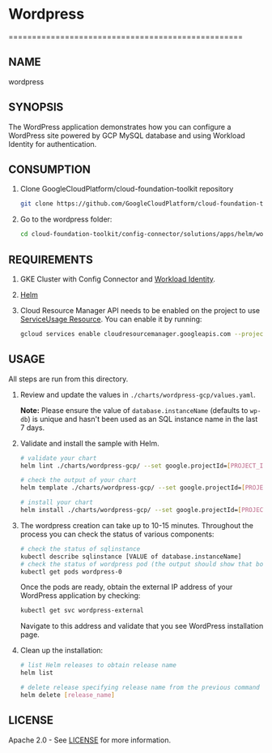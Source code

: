 # Wordpress

==================================================

## NAME

  wordpress

## SYNOPSIS

The WordPress application demonstrates how you can configure a WordPress site powered by GCP MySQL database and using Workload Identity for authentication.

## CONSUMPTION

  1. Clone GoogleCloudPlatform/cloud-foundation-toolkit repository
  
      ```bash
      git clone https://github.com/GoogleCloudPlatform/cloud-foundation-toolkit.git
      ```

  1. Go to the wordpress folder:

      ```bash
      cd cloud-foundation-toolkit/config-connector/solutions/apps/helm/wordpress
      ```

## REQUIREMENTS

1. GKE Cluster with Config Connector and [Workload Identity](https://cloud.google.com/kubernetes-engine/docs/how-to/workload-identity#enable_workload_identity_on_a_new_cluster).
1. [Helm](../../../README.md#helm)
1. Cloud Resource Manager API needs to be enabled on the project to use [ServiceUsage Resource](https://cloud.google.com/config-connector/docs/reference/resources#service). You can enable it by running:

    ```bash
    gcloud services enable cloudresourcemanager.googleapis.com --project [PROJECT_ID]
    ```

## USAGE

All steps are run from this directory.

1. Review and update the values in `./charts/wordpress-gcp/values.yaml`.

    **Note:** Please ensure the value of `database.instanceName` (defaults to `wp-db`) is unique and hasn't been used as an SQL instance name in the last 7 days.
1. Validate and install the sample with Helm.

    ```bash
    # validate your chart
    helm lint ./charts/wordpress-gcp/ --set google.projectId=[PROJECT_ID]

    # check the output of your chart
    helm template ./charts/wordpress-gcp/ --set google.projectId=[PROJECT_ID]

    # install your chart
    helm install ./charts/wordpress-gcp/ --set google.projectId=[PROJECT_ID] --generate-name
    ```

1. The wordpress creation can take up to 10-15 minutes. Throughout the process you can check the status of various components:

    ```bash
    # check the status of sqlinstance
    kubectl describe sqlinstance [VALUE of database.instanceName]
    # check the status of wordpress pod (the output should show that both containers are ready)
    kubectl get pods wordpress-0
    ```

    Once the pods are ready, obtain the external IP address of your WordPress application by checking:

    ```bash
    kubectl get svc wordpress-external
    ```

    Navigate to this address and validate that you see WordPress installation page.

1. Clean up the installation:

    ```bash
    # list Helm releases to obtain release name
    helm list

    # delete release specifying release name from the previous command output. Note that can take a few minutes before all K8s resources are fully deleted.
    helm delete [release_name]
    ```

## LICENSE

Apache 2.0 - See [LICENSE](/LICENSE) for more information.